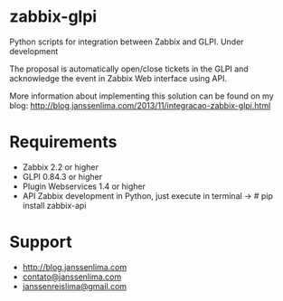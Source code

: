 zabbix-glpi
===========

Python scripts for integration between Zabbix and GLPI. Under development

The proposal is automatically open/close tickets in the GLPI and acknowledge the event in Zabbix Web interface using API.

More information about implementing this solution can be found on my blog: http://blog.janssenlima.com/2013/11/integracao-zabbix-glpi.html

Requirements
========
- Zabbix 2.2 or higher
- GLPI 0.84.3 or higher
- Plugin Webservices 1.4 or higher
- API Zabbix development in Python, just execute in terminal -> # pip install zabbix-api

Support
========

- http://blog.janssenlima.com
- contato@janssenlima.com
- janssenreislima@gmail.com
